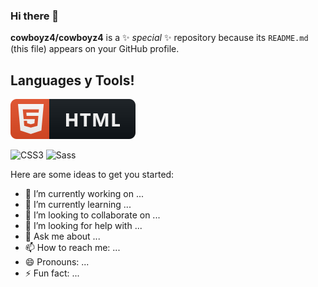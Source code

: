 ### Hi there 👋

**cowboyz4/cowboyz4** is a ✨ _special_ ✨ repository because its `README.md` (this file) appears on your GitHub profile.

## Languages y Tools!

![HTML5](https://raw.githubusercontent.com/8bithemant/8bithemant/master/svg/dev/languages/html.svg)

![CSS3](https://img.shields.io/badge/-CSS3-%231572B6?style=flat-square&logo=css3)
![Sass](https://img.shields.io/badge/-Sass-%23CC6699?style=flat-square&logo=sass&logoColor=ffffff)

Here are some ideas to get you started:

- 🔭 I’m currently working on ...
- 🌱 I’m currently learning ...
- 👯 I’m looking to collaborate on ...
- 🤔 I’m looking for help with ...
- 💬 Ask me about ...
- 📫 How to reach me: ...
- 😄 Pronouns: ...
- ⚡ Fun fact: ...
